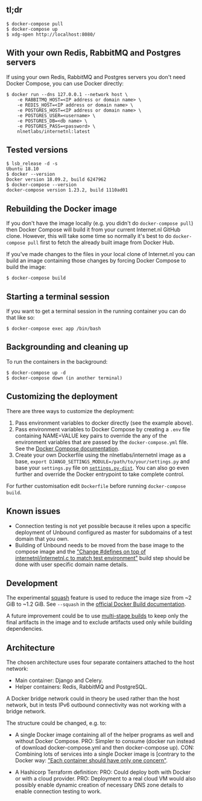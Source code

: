 ## tl;dr
```
$ docker-compose pull
$ docker-compose up
$ xdg-open http://localhost:8080/
```

## With your own Redis, RabbitMQ and Postgres servers
If using your own Redis, RabbitMQ and Postgres servers you don't need Docker Compose, you can use Docker directly: 
```
$ docker run --dns 127.0.0.1 --network host \
    -e RABBITMQ_HOST=<IP address or domain name> \
    -e REDIS_HOST=<IP address or domain name> \
    -e POSTGRES_HOST=<IP address or domain name> \
    -e POSTGRES_USER=<username> \
    -e POSTGRES_DB=<db name> \
    -e POSTGRES_PASS=<password> \
    nlnetlabs/internetnl:latest
```

## Tested versions
```
$ lsb_release -d -s
Ubuntu 18.10
$ docker --version
Docker version 18.09.2, build 6247962
$ docker-compose --version
docker-compose version 1.23.2, build 1110ad01
```

## Rebuilding the Docker image
If you don't have the image locally (e.g. you didn't do `docker-compose pull`) then Docker Compose will build it from your current Internet.nl GitHub clone. However, this will take some time so normally it's best to do `docker-compose pull` first to fetch the already built image from Docker Hub.

If you've made changes to the files in your local clone of Internet.nl you can build an image containing those changes by forcing Docker Compose to build the image:
```
$ docker-compose build
```

## Starting a terminal session
If you want to get a terminal session in the running container you can do that like so:
```
$ docker-compose exec app /bin/bash
```

## Backgrounding and cleaning up
To run the containers in the background:
```
$ docker-compose up -d
$ docker-compose down (in another terminal)
```

## Customizing the deployment
There are three ways to customize the deployment:
1. Pass environment variables to docker directly (see the example above).
2. Pass environment variables to Docker Compose by creating a `.env` file containing NAME=VALUE key pairs to override the any of the environment variables that are passed by the `docker-compose.yml` file. See the [Docker Compose documentation](https://docs.docker.com/compose/environment-variables/#pass-environment-variables-to-containers).
3. Create your own Dockerfile using the nlnetlabs/internetnl image as a base, `export DJANGO_SETTINGS_MODULE=/path/to/your/settings.py` and base your `settings.py` file on [`settings.py-dist`](https://github.com/NLnetLabs/Internet.nl/blob/master/internetnl/settings.py-dist). You can also go even further and override the Docker entrypoint to take complete control.

For further customisation edit `Dockerfile` before running `docker-compose build`.

## Known issues
- Connection testing is not yet possible because it relies upon a specific deployment of Unbound configured as master for subdomains of a test domain that you own.
- Building of Unbound needs to be moved from the base image to the compose image and the ["Change #defines on top of internetnl/internetnl.c to match test environment"](https://github.com/ralphdolmans/unbound/tree/internetnl) build step should be done with user specific domain name details.

## Development
The experimental [squash](https://docs.docker.com/engine/reference/commandline/build/#squash-an-images-layers---squash-experimental) feature is used to reduce the image size from ~2 GiB to ~1.2 GiB. See `--squash` in the [official Docker Build documentation](https://docs.docker.com/engine/reference/commandline/image_build/).

A future improvement could be to use [multi-stage builds](https://docs.docker.com/develop/develop-images/#use-multi-stage-builds) to keep only the final artifacts in the image and to exclude artifacts used only while building dependencies.

## Architecture
The chosen architecture uses four separate containers attached to the host network:
- Main container: Django and Celery.
- Helper containers: Redis, RabbitMQ and PostgreSQL.

A Docker bridge network could in theory be used rather than the host network, but in tests IPv6 outbound connectivity was not working with a bridge network.

The structure could be changed, e.g. to:
- A single Docker image containing all of the helper programs as well and without Docker Compose.
  PRO: Simpler to consume (docker run <imagename> instead of download docker-compose.yml and then docker-compose up).
  CON: Combining lots of services into a single Docker image is [contrary to the Docker way: ["Each container should have only one concern"](https://docs.docker.com/develop/develop-images/#decouple-applications).

- A Hashicorp Terraform definition:
  PRO: Could deploy both with Docker or with a cloud provider.
  PRO: Deployment to a real cloud VM would also possibly enable dynamic creation of necessary DNS zone details to enable connection testing to work.
